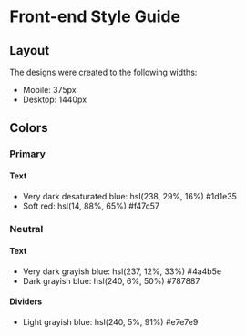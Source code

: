 # Front-end Style Guide

## Layout

The designs were created to the following widths:

- Mobile: 375px
- Desktop: 1440px

## Colors

### Primary

#### Text

- Very dark desaturated blue: hsl(238, 29%, 16%) #1d1e35
- Soft red: hsl(14, 88%, 65%) #f47c57

### Neutral

#### Text

- Very dark grayish blue: hsl(237, 12%, 33%)  #4a4b5e
- Dark grayish blue: hsl(240, 6%, 50%) #787887

#### Dividers

- Light grayish blue: hsl(240, 5%, 91%)  #e7e7e9

